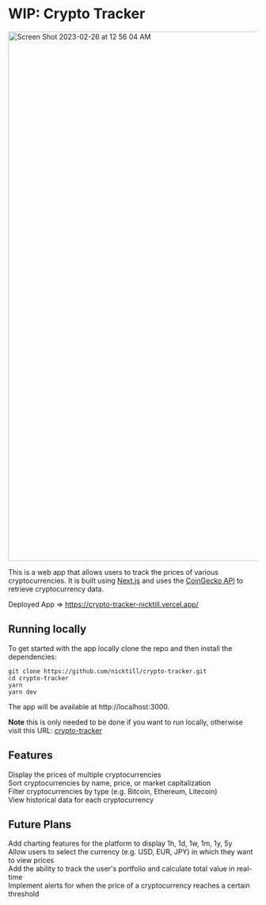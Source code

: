 # WIP: Crypto Tracker 

<img width="1070" alt="Screen Shot 2023-02-26 at 12 56 04 AM" src="https://user-images.githubusercontent.com/57879193/221394799-b2e6dc88-2914-4cc2-854d-e2d66affa232.png">


This is a web app that allows users to track the prices of various cryptocurrencies. It is built using [Next.js](https://nextjs.org/) and uses the [CoinGecko API](https://www.coingecko.com/api/docs/v3) to retrieve cryptocurrency data.

Deployed App => https://crypto-tracker-nicktill.vercel.app/

## Running locally

To get started with the app locally clone the repo and then install the dependencies:

```
git clone https://github.com/nicktill/crypto-tracker.git
cd crypto-tracker
yarn
yarn dev
```
The app will be available at http://localhost:3000.<br>

**Note** this is only needed to be done if you want to run locally, otherwise visit this URL: [crypto-tracker](https://crypto-tracker-nicktill.vercel.app/)

## Features
Display the prices of multiple cryptocurrencies<br>
Sort cryptocurrencies by name, price, or market capitalization<br>
Filter cryptocurrencies by type (e.g. Bitcoin, Ethereum, Litecoin)<br>
View historical data for each cryptocurrency<br>

## Future Plans
Add charting features for the platform to display 1h, 1d, 1w, 1m, 1y, 5y<br>
Allow users to select the currency (e.g. USD, EUR, JPY) in which they want to view prices<br>
Add the ability to track the user's portfolio and calculate total value in real-time<br>
Implement alerts for when the price of a cryptocurrency reaches a certain threshold<br>

